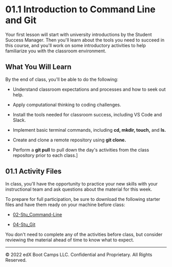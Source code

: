 # 01.1 Introduction to Command Line and Git
Your first lesson will start with university introductions by the Student Success Manager. Then you'll learn about the tools you need to succeed in this course, and you'll work on some introductory activities to help familiarize you with the classroom environment.

## What You Will Learn
By the end of class, you'll be able to do the following:

* Understand classroom expectations and processes and how to seek out help.

* Apply computational thinking to coding challenges.

* Install the tools needed for classroom success, including VS Code and Slack.

* Implement basic terminal commands, including **cd, mkdir, touch,** and **ls.**

* Create and clone a remote repository using **git clone.**

* Perform a **git pull** to pull down the day's activities from the class repository prior to each class.]

## 01.1 Activity Files
In class, you'll have the opportunity to practice your new skills with your instructional team and ask questions about the material for this week.

To prepare for full participation, be sure to download the following starter files and have them ready on your machine before class:

* [02-Stu_Command-Line](https://static.fullstack-bootcamp.com/lesson-files/01-HTML-Git-CSS/02-Stu_Command-Line.zip)

* [04-Stu_Git](https://static.fullstack-bootcamp.com/lesson-files/01-HTML-Git-CSS/04-Stu_Git.zip)

You don't need to complete any of the activities before class, but consider reviewing the material ahead of time to know what to expect.

---
© 2022 edX Boot Camps LLC. Confidential and Proprietary. All Rights Reserved.
